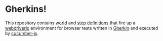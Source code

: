 # Gherkins!

This repository contains [world] and [step definitions] that fire up a [webdriverio] environment for browser tests written in [Gherkin] and executed by [cucumber-js].

[world]: https://github.com/cucumber/cucumber-js/blob/master/docs/support_files/world.md#readme
[step definitions]: https://github.com/cucumber/cucumber-js/blob/master/docs/support_files/step_definitions.md#readme
[webdriverio]: https://webdriver.io/
[gherkin]: https://cucumber.io/docs/gherkin/reference/
[cucumber-js]: https://github.com/cucumber/cucumber-js
